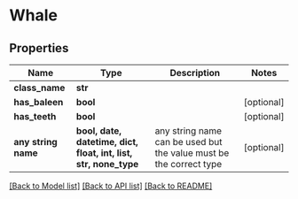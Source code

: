 # Whale


## Properties
Name | Type | Description | Notes
------------ | ------------- | ------------- | -------------
**class_name** | **str** |  | 
**has_baleen** | **bool** |  | [optional] 
**has_teeth** | **bool** |  | [optional] 
**any string name** | **bool, date, datetime, dict, float, int, list, str, none_type** | any string name can be used but the value must be the correct type | [optional]

[[Back to Model list]](../README.md#documentation-for-models) [[Back to API list]](../README.md#documentation-for-api-endpoints) [[Back to README]](../README.md)


